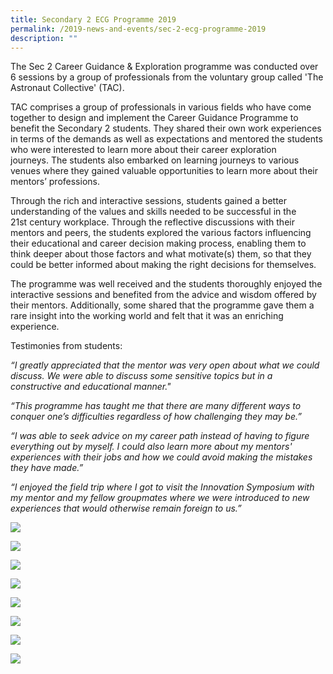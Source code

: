 ```yaml
---
title: Secondary 2 ECG Programme 2019
permalink: /2019-news-and-events/sec-2-ecg-programme-2019
description: ""
---
```

The Sec 2 Career Guidance & Exploration programme was conducted over 6 sessions by a group of professionals from the voluntary group called 'The Astronaut Collective' (TAC). 

TAC comprises a group of professionals in various fields who have come together to design and implement the Career Guidance Programme to benefit the Secondary 2 students. They shared their own work experiences in terms of the demands as well as expectations and mentored the students who were interested to learn more about their career exploration journeys. The students also embarked on learning journeys to various venues where they gained valuable opportunities to learn more about their mentors’ professions.

Through the rich and interactive sessions, students gained a better understanding of the values and skills needed to be successful in the 21st century workplace. Through the reflective discussions with their mentors and peers, the students explored the various factors influencing their educational and career decision making process, enabling them to think deeper about those factors and what motivate(s) them, so that they could be better informed about making the right decisions for themselves.  

The programme was well received and the students thoroughly enjoyed the interactive sessions and benefited from the advice and wisdom offered by their mentors. Additionally, some shared that the programme gave them a rare insight into the working world and felt that it was an enriching experience.

Testimonies from students:

_“I greatly appreciated that the mentor was very open about what we could discuss. We were able to discuss some sensitive topics but in a constructive and educational manner."_

_“This programme has taught me that there are many different ways to conquer one’s difficulties regardless of how challenging they may be.”_ 

_“I was able_ _to seek advice on my career path instead of having to figure everything out by myself. I could also learn more about my mentors' experiences with their jobs and how we could avoid making the mistakes they have made.”_

_“I enjoyed the field trip where I got to visit the Innovation Symposium with my mentor and my fellow groupmates where we were introduced to new experiences that would otherwise remain foreign to us.”_

![](/images/ecg1.jpeg)

![](/images/ecg2.jpeg)

![](/images/ecg3.jpeg)

![](/images/ecg4.jpeg)

![](/images/ecg5.jpeg)

![](/images/ecg6.jpeg)

![](/images/ecg7.jpeg)

![](/images/ecg8.jpeg)